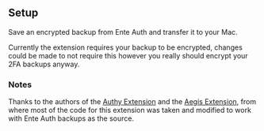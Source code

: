## Setup

Save an encrypted backup from Ente Auth and transfer it to your Mac.

Currently the extension requires your backup to be encrypted, changes could be made to not require this however you really should encrypt your 2FA backups anyway.

### Notes
Thanks to the authors of the [Authy Extension](https://github.com/raycast/extensions/blob/main/extensions/authy) and the [Aegis Extension](https://github.com/raycast/extensions/blob/main/extensions/aegis), from where most of the code for this extension was taken and modified to work with Ente Auth backups as the source.
